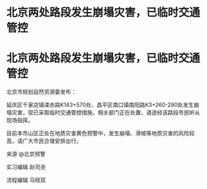 # 北京两处路段发生崩塌灾害，已临时交通管控

# 北京两处路段发生崩塌灾害，已临时交通管控

北京市规划自然资源委发布：

延庆区千家店镇滦赤路K143+570处、昌平区南口镇南阳路K3+260-290处发生崩塌灾害，现已采取临时交通管控措施，相关部门正在处置，请途经该路段市民听从现场指挥。

目前本市山区正处在地质灾害黄色预警中，发生崩塌、滑坡等地质灾害的风险较高，请广大市民合理安排出行。

来源 @北京预警

实习编辑 赵司尧

流程编辑 马晓双

